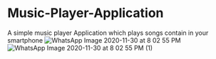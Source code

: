 # Music-Player-Application
A simple music player Application which plays songs contain in your smartphone
![WhatsApp Image 2020-11-30 at 8 02 55 PM](https://user-images.githubusercontent.com/56672381/100622884-6a0f1500-3347-11eb-8dfa-15d26c4503d4.jpeg)
![WhatsApp Image 2020-11-30 at 8 02 55 PM (1)](https://user-images.githubusercontent.com/56672381/100622889-6b404200-3347-11eb-8d06-39d3d5bbebee.jpeg)

